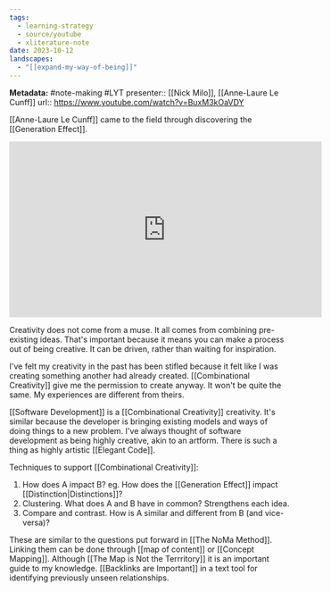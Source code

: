 ```yaml
---
tags:
  - learning-strategy
  - source/youtube
  - xliterature-note
date: 2023-10-12
landscapes:
  - "[[expand-my-way-of-being]]"
---
```

**Metadata:** #note-making #LYT 
	presenter:: [[Nick Milo]], [[Anne-Laure Le Cunff]]
	url:: https://www.youtube.com/watch?v=BuxM3kOaVDY

[[Anne-Laure Le Cunff]] came to the field through discovering the [[Generation Effect]].

<iframe width="560" height="315" src="https://www.youtube.com/embed/BuxM3kOaVDY?si=uycm_sE1gWkBaAP5" title="YouTube video player" frameborder="0" allow="accelerometer; autoplay; clipboard-write; encrypted-media; gyroscope; picture-in-picture; web-share" allowfullscreen></iframe>

Creativity does not come from a muse. It all comes from combining pre-existing ideas. That's important because it means you can make a process out of being creative. It can be driven, rather than waiting for inspiration.

I've felt my creativity in the past has been stifled because it felt like I was creating something another had already created. [[Combinational Creativity]] give me the permission to create anyway. It won't be quite the same. My experiences are different from theirs.

[[Software Development]] is a [[Combinational Creativity]] creativity. It's similar because the developer is bringing existing models and ways of doing things to a new problem. I've always thought of software development as being highly creative, akin to an artform. There is such a thing as highly artistic [[Elegant Code]].

Techniques to support [[Combinational Creativity]]:
1. How does A impact B? eg. How does the [[Generation Effect]] impact [[Distinction|Distinctions]]?
2. Clustering. What does A and B have in common? Strengthens each idea. 
3. Compare and contrast. How is A similar and different from B (and vice-versa)?

These are similar to the questions put forward in [[The NoMa Method]]. Linking them can be done through [[map of content]] or [[Concept Mapping]]. Although [[The Map is Not the Terrritory]] it is an important guide to my knowledge. [[Backlinks are Important]] in a text tool for identifying previously unseen relationships.

